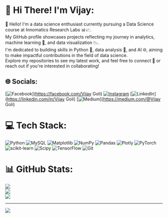 # 💫 Hi There! I'm Vijay:
👋 Hello! I'm a data science enthusiast currently pursuing a Data Science course at Innomatics Research Labs 📊📈.<br> My GitHub profile showcases projects reflecting my journey in analytics, machine learning 🤖, and data visualization 📉.<br> I'm dedicated to building skills in Python 🐍, data analysis 📑, and AI 🌐, aiming to make impactful contributions in the field of data science.<br> Explore my repositories to see my latest work, and feel free to connect 🤝 or reach out if you're interested in collaborating!


## 🌐 Socials:
[![Facebook](https://img.shields.io/badge/Facebook-%231877F2.svg?logo=Facebook&logoColor=white)](https://facebook.com/Vijay Goli) [![Instagram](https://img.shields.io/badge/Instagram-%23E4405F.svg?logo=Instagram&logoColor=white)](https://instagram.com/the_vijay1) [![LinkedIn](https://img.shields.io/badge/LinkedIn-%230077B5.svg?logo=linkedin&logoColor=white)](https://linkedin.com/in/Vijay Goli) [![Medium](https://img.shields.io/badge/Medium-12100E?logo=medium&logoColor=white)](https://medium.com/@Vijay Goli) 

# 💻 Tech Stack:
![Python](https://img.shields.io/badge/python-3670A0?style=for-the-badge&logo=python&logoColor=ffdd54) ![MySQL](https://img.shields.io/badge/mysql-4479A1.svg?style=for-the-badge&logo=mysql&logoColor=white) ![Matplotlib](https://img.shields.io/badge/Matplotlib-%23ffffff.svg?style=for-the-badge&logo=Matplotlib&logoColor=black) ![NumPy](https://img.shields.io/badge/numpy-%23013243.svg?style=for-the-badge&logo=numpy&logoColor=white) ![Pandas](https://img.shields.io/badge/pandas-%23150458.svg?style=for-the-badge&logo=pandas&logoColor=white) ![Plotly](https://img.shields.io/badge/Plotly-%233F4F75.svg?style=for-the-badge&logo=plotly&logoColor=white) ![PyTorch](https://img.shields.io/badge/PyTorch-%23EE4C2C.svg?style=for-the-badge&logo=PyTorch&logoColor=white) ![scikit-learn](https://img.shields.io/badge/scikit--learn-%23F7931E.svg?style=for-the-badge&logo=scikit-learn&logoColor=white) ![Scipy](https://img.shields.io/badge/SciPy-%230C55A5.svg?style=for-the-badge&logo=scipy&logoColor=%white) ![TensorFlow](https://img.shields.io/badge/TensorFlow-%23FF6F00.svg?style=for-the-badge&logo=TensorFlow&logoColor=white) ![Git](https://img.shields.io/badge/git-%23F05033.svg?style=for-the-badge&logo=git&logoColor=white)
# 📊 GitHub Stats:
![](https://github-readme-stats.vercel.app/api?username=Goli-VIjay&theme=dark&hide_border=false&include_all_commits=false&count_private=false)<br/>
![](https://github-readme-streak-stats.herokuapp.com/?user=Goli-VIjay&theme=dark&hide_border=false)<br/>
![](https://github-readme-stats.vercel.app/api/top-langs/?username=Goli-VIjay&theme=dark&hide_border=false&include_all_commits=false&count_private=false&layout=compact)

---
[![](https://visitcount.itsvg.in/api?id=Goli-VIjay&icon=0&color=0)](https://visitcount.itsvg.in)

<!-- Proudly created with GPRM ( https://gprm.itsvg.in ) -->
